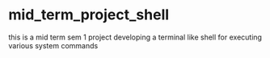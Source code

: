 # mid_term_project_shell
this is a mid term sem 1 project developing a terminal like shell for executing various system commands
